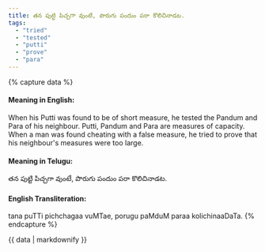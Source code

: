 ```yaml
---
title: తన పుట్టి పిచ్చగా వుంటే, పొరుగు పందుం పరా కొలిచినాడట.
tags:
  - "tried"
  - "tested"
  - "putti"
  - "prove"
  - "para"
---
```


{% capture data %}
#### Meaning in English:
When his Putti was found to be of short measure, he tested the Pandum and Para of his neighbour.
Putti, Pandum and Para are measures of capacity.
When a man was found cheating with a false measure, he tried to prove that his neighbour's measures were too large.

#### Meaning in Telugu:
తన పుట్టి పిచ్చగా వుంటే, పొరుగు పందుం పరా కొలిచినాడట.

#### English Transliteration:
tana puTTi pichchagaa vuMTae, porugu paMduM paraa kolichinaaDaTa.
{% endcapture %}

<div class="notice">{{ data | markdownify }}</div>

